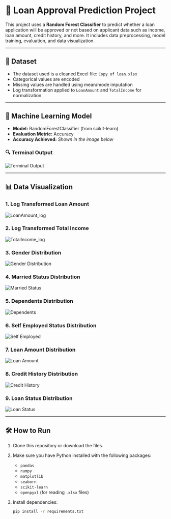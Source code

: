 # 🏦 Loan Approval Prediction Project

This project uses a **Random Forest Classifier** to predict whether a loan application will be approved or not based on applicant data such as income, loan amount, credit history, and more. It includes data preprocessing, model training, evaluation, and data visualization.

---

## 📁 Dataset

- The dataset used is a cleaned Excel file: `Copy of loan.xlsx`
- Categorical values are encoded
- Missing values are handled using mean/mode imputation
- Log transformation applied to `LoanAmount` and `TotalIncome` for normalization

---

## 🧠 Machine Learning Model

- **Model:** RandomForestClassifier (from scikit-learn)
- **Evaluation Metric:** Accuracy
- **Accuracy Achieved:** _Shown in the image below_

### 🔍 Terminal Output
![Terminal Output](./Screenshot/terminal%20output.png)

---

## 📊 Data Visualization

### 1. Log Transformed Loan Amount
![LoanAmount_log](./Screenshot/Figure_1.png)

### 2. Log Transformed Total Income
![TotalIncome_log](./Screenshot/Figure_2.png)

### 3. Gender Distribution
![Gender Distribution](./Screenshot/Figure_3.png)

### 4. Married Status Distribution
![Married Status](./Screenshot/Figure_4.png)

### 5. Dependents Distribution
![Dependents](./Screenshot/Figure_5.png)

### 6. Self Employed Status Distribution
![Self Employed](./Screenshot/Figure_6.png)

### 7. Loan Amount Distribution
![Loan Amount](./Screenshot/Figure_7.png)

### 8. Credit History Distribution
![Credit History](./Screenshot/Figure_8.png)

### 9. Loan Status Distribution
![Loan Status](./Screenshot/Figure_9.png)



---

## 🛠️ How to Run

1. Clone this repository or download the files.
2. Make sure you have Python installed with the following packages:
   - `pandas`
   - `numpy`
   - `matplotlib`
   - `seaborn`
   - `scikit-learn`
   - `openpyxl` (for reading `.xlsx` files)

3. Install dependencies:
   ```bash
   pip install -r requirements.txt
